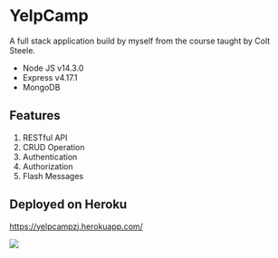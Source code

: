 # YelpCamp
A full stack application build by myself from the course taught by Colt Steele.
* Node JS v14.3.0
* Express v4.17.1
* MongoDB 
## Features
1. RESTful API
2. CRUD Operation
3. Authentication
4. Authorization
5. Flash Messages
## Deployed on Heroku
https://yelpcampzj.herokuapp.com/



![](https://img.shields.io/github/license/ZJendex/YelpCamp?logo=MIT)

